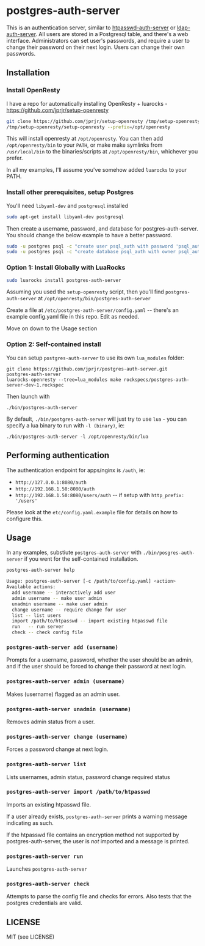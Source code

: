 # postgres-auth-server

This is an authentication server, similar to
[htpasswd-auth-server](https://github.com/jprjr/htpasswd-auth-server)
or [ldap-auth-server](https://github.com/jprjr/ldap-auth-server). All users
are stored in a Postgresql table, and there's a web interface. Administrators
can set user's passwords, and require a user to change their password on their
next login. Users can change their own passwords.

## Installation

### Install OpenResty

I have a repo for automatically installing OpenResty + luarocks -
https://github.com/jprjr/setup-openresty

```bash
git clone https://github.com/jprjr/setup-openresty /tmp/setup-openresty
/tmp/setup-openresty/setup-openresty --prefix=/opt/openresty
```

This will install openresty at `/opt/openresty`. You can then add
`/opt/openresty/bin` to your `PATH`, or make make symlinks from
`/usr/local/bin` to the binaries/scripts at `/opt/openresty/bin`, whichever
you prefer.

In all my examples, I'll assume you've somehow added `luarocks` to your PATH.

### Install other prerequisites, setup Postgres

You'll need `libyaml-dev` and `postgresql` installed

```bash
sudo apt-get install libyaml-dev postgresql
```

Then create a username, password, and database for postgres-auth-server.
You should change the below example to have a better password.

```bash
sudo -u postgres psql -c "create user psql_auth with password 'psql_auth'"
sudo -u postgres psql -c "create database psql_auth with owner psql_auth"
```

### Option 1: Install Globally with LuaRocks


```bash
sudo luarocks install postgres-auth-server
```

Assuming you used the `setup-openresty` script, then you'll
find `postgres-auth-server` at `/opt/openresty/bin/postgres-auth-server`

Create a file at `/etc/postgres-auth-server/config.yaml` -- there's an example
config.yaml file in this repo. Edit as needed.

Move on down to the Usage section

### Option 2: Self-contained install

You can setup `postgres-auth-server` to use its own `lua_modules` folder:

```
git clone https://github.com/jprjr/postgres-auth-server.git
postgres-auth-server
luarocks-openresty --tree=lua_modules make rockspecs/postgres-auth-server-dev-1.rockspec
```

Then launch with

```
./bin/postgres-auth-server
```

By default, `./bin/postgres-auth-server` will just try to use `lua` - you can
specify a lua binary to run with `-l (binary)`, ie:

`./bin/postgres-auth-server -l /opt/openresty/bin/lua`

## Performing authentication

The authentication endpoint for apps/nginx is `/auth`, ie:

* `http://127.0.0.1:8080/auth`
* `http://192.168.1.50:8080/auth`
* `http://192.168.1.50:8080/users/auth` -- if setup with `http_prefix: '/users'`

Please look at the `etc/config.yaml.example` file for details on how to configure this.

## Usage

In any examples, substiute `postgres-auth-server` with
`./bin/posgres-auth-server` if you went for the self-contained
installation.

```bash
postgres-auth-server help

Usage: postgres-auth-server [-c /path/to/config.yaml] <action>
Available actions:
  add username -- interactively add user
  admin username -- make user admin
  unadmin username -- make user admin
  change username -- require change for user
  list -- list users
  import /path/to/htpasswd -- import existing htpasswd file
  run   -- run server
  check -- check config file
```

### `postgres-auth-server add (username)`

Prompts for a username, password, whether the user
should be an admin, and if the user should be forced
to change their password at next login.

### `postgres-auth-server admin (username)`

Makes (username) flagged as an admin user.

### `postgres-auth-server unadmin (username)`

Removes admin status from a user.

### `postgres-auth-server change (username)`

Forces a password change at next login.

### `postgres-auth-server list`

Lists usernames, admin status, password change required status

### `postgres-auth-server import /path/to/htpasswd`

Imports an existing htpasswd file.

If a user already exists, `postgres-auth-server` prints
a warning message indicating as such.

If the htpasswd file contains an encryption method
not supported by postgres-auth-server, the user is
*not* imported and a message is printed.

### `postgres-auth-server run`

Launches `postgres-auth-server`

### `postgres-auth-server check`

Attempts to parse the config file and checks for errors. Also tests
that the postgres credentials are valid.

## LICENSE

MIT (see LICENSE)
